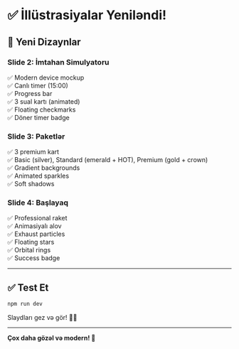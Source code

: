 # ✅ İllüstrasiyalar Yeniləndi!

## 🎨 Yeni Dizaynlar

### Slide 2: İmtahan Simulyatoru
✅ Modern device mockup  
✅ Canlı timer (15:00)  
✅ Progress bar  
✅ 3 sual kartı (animated)  
✅ Floating checkmarks  
✅ Döner timer badge  

### Slide 3: Paketlər
✅ 3 premium kart  
✅ Basic (silver), Standard (emerald + HOT), Premium (gold + crown)  
✅ Gradient backgrounds  
✅ Animated sparkles  
✅ Soft shadows  

### Slide 4: Başlayaq
✅ Professional raket  
✅ Animasiyalı alov  
✅ Exhaust particles  
✅ Floating stars  
✅ Orbital rings  
✅ Success badge  

---

## ✅ Test Et

```bash
npm run dev
```

Slaydları gez və gör! 🎨✨

---

**Çox daha gözəl və modern! 🚀**
